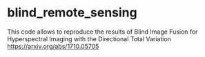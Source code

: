 # blind_remote_sensing
This code allows to reproduce the results of Blind Image Fusion for Hyperspectral Imaging with the Directional Total Variation https://arxiv.org/abs/1710.05705
